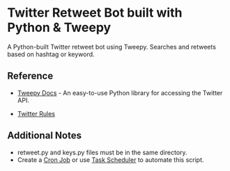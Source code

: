 # Twitter Retweet Bot built with Python & Tweepy
A Python-built Twitter retweet bot using Tweepy. Searches and retweets based on hashtag or keyword.

Reference
----------

* [Tweepy Docs](http://www.tweepy.org/) - An easy-to-use Python library for accessing the Twitter API.

* [Twitter Rules](https://support.twitter.com/articles/76915)

Additional Notes
----------
* retweet.py and keys.py files must be in the same directory.
* Create a [Cron Job](https://code.tutsplus.com/tutorials/scheduling-tasks-with-cron-jobs--net-8800) or use [Task Scheduler](https://technet.microsoft.com/en-us/library/cc748993(v=ws.11).aspx) to automate this script.
